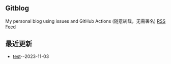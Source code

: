 ## Gitblog
My personal blog using issues and GitHub Actions (随意转载，无需署名)
[RSS Feed](https://raw.githubusercontent.com/hanwinbi/gitblog/master/feed.xml)

## 最近更新
- [test](https://github.com/hanwinbi/gitblog/issues/1)--2023-11-03
